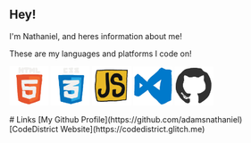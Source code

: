 ## Hey!
I'm Nathaniel, and heres information about me!

These are my languages and platforms I code on!

 
  <p>
  <img src="https://raw.githubusercontent.com/otomer/otomer/master/assets/html.gif" width="70">
  <img src="https://raw.githubusercontent.com/otomer/otomer/master/assets/css.gif" width="70">
  <img src="https://raw.githubusercontent.com/otomer/otomer/master/assets/js.webp" width="70">
  <img src="https://raw.githubusercontent.com/otomer/otomer/master/assets/vscode.webp" width="70">
  <img src="https://raw.githubusercontent.com/otomer/otomer/master/assets/github.webp" width="70">
</p>
# Links
[My Github Profile](https://github.com/adamsnathaniel)
[CodeDistrict Website](https://codedistrict.glitch.me)
